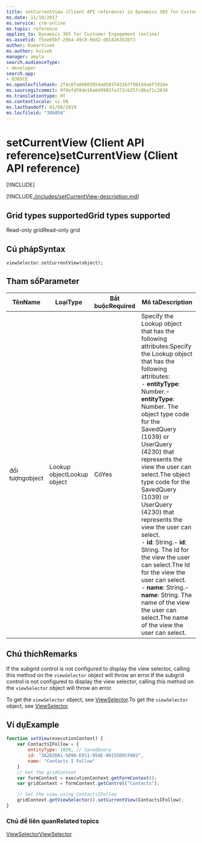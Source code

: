 ```yaml
---
title: setCurrentView (Client API reference) in Dynamics 365 for Customer Engagement| MicrosoftDocs
ms.date: 11/10/2017
ms.service: crm-online
ms.topic: reference
applies_to: Dynamics 365 for Customer Engagement (online)
ms.assetid: f5ee65bf-2964-49c9-9dd2-d81416353bf3
author: KumarVivek
ms.author: kvivek
manager: amyla
search.audienceType:
- developer
search.app:
- D365CE
ms.openlocfilehash: 2f4c8fa86003954a0583743367f901d4a6f7d24e
ms.sourcegitcommit: 9f0efd59de16a6d9902fa372cb25fc0baf1c2838
ms.translationtype: HT
ms.contentlocale: vi-VN
ms.lasthandoff: 01/08/2019
ms.locfileid: "386054"
---
```

# <a name="setcurrentview-client-api-reference"></a><span data-ttu-id="d93c8-102">setCurrentView (Client API reference)</span><span class="sxs-lookup"><span data-stu-id="d93c8-102">setCurrentView (Client API reference)</span></span>

[!INCLUDE[](../../../../../includes/cc_applies_to_update_9_0_0.md)]

[!INCLUDE[./includes/setCurrentView-description.md](./includes/setCurrentView-description.md)]

## <a name="grid-types-supported"></a><span data-ttu-id="d93c8-103">Grid types supported</span><span class="sxs-lookup"><span data-stu-id="d93c8-103">Grid types supported</span></span>

<span data-ttu-id="d93c8-104">Read-only grid</span><span class="sxs-lookup"><span data-stu-id="d93c8-104">Read-only grid</span></span>

## <a name="syntax"></a><span data-ttu-id="d93c8-105">Cú pháp</span><span class="sxs-lookup"><span data-stu-id="d93c8-105">Syntax</span></span>

`viewSelector.setCurrentView(object);`

## <a name="parameter"></a><span data-ttu-id="d93c8-106">Tham số</span><span class="sxs-lookup"><span data-stu-id="d93c8-106">Parameter</span></span>

|<span data-ttu-id="d93c8-107">Tên</span><span class="sxs-lookup"><span data-stu-id="d93c8-107">Name</span></span>|<span data-ttu-id="d93c8-108">Loại</span><span class="sxs-lookup"><span data-stu-id="d93c8-108">Type</span></span>|<span data-ttu-id="d93c8-109">Bắt buộc</span><span class="sxs-lookup"><span data-stu-id="d93c8-109">Required</span></span>|<span data-ttu-id="d93c8-110">Mô tả</span><span class="sxs-lookup"><span data-stu-id="d93c8-110">Description</span></span>|
|--|--|--|--|
|<span data-ttu-id="d93c8-111">đối tượng</span><span class="sxs-lookup"><span data-stu-id="d93c8-111">object</span></span>|<span data-ttu-id="d93c8-112">Lookup object</span><span class="sxs-lookup"><span data-stu-id="d93c8-112">Lookup object</span></span>|<span data-ttu-id="d93c8-113">Có</span><span class="sxs-lookup"><span data-stu-id="d93c8-113">Yes</span></span>|<span data-ttu-id="d93c8-114">Specify the Lookup object that has the following attributes:</span><span class="sxs-lookup"><span data-stu-id="d93c8-114">Specify the Lookup object that has the following attributes:</span></span><br/><span data-ttu-id="d93c8-115">- **entityType**: Number.</span><span class="sxs-lookup"><span data-stu-id="d93c8-115">- **entityType**: Number.</span></span> <span data-ttu-id="d93c8-116">The object type code for the SavedQuery (1039) or UserQuery (4230) that represents the view the user can select.</span><span class="sxs-lookup"><span data-stu-id="d93c8-116">The object type code for the SavedQuery (1039) or UserQuery (4230) that represents the view the user can select.</span></span><br/><span data-ttu-id="d93c8-117">- **id**: String.</span><span class="sxs-lookup"><span data-stu-id="d93c8-117">- **id**: String.</span></span> <span data-ttu-id="d93c8-118">The Id for the view the user can select.</span><span class="sxs-lookup"><span data-stu-id="d93c8-118">The Id for the view the user can select.</span></span><br/><span data-ttu-id="d93c8-119">- **name**: String.</span><span class="sxs-lookup"><span data-stu-id="d93c8-119">- **name**: String.</span></span> <span data-ttu-id="d93c8-120">The name of the view the user can select.</span><span class="sxs-lookup"><span data-stu-id="d93c8-120">The name of the view the user can select.</span></span>|

## <a name="remarks"></a><span data-ttu-id="d93c8-121">Chú thích</span><span class="sxs-lookup"><span data-stu-id="d93c8-121">Remarks</span></span>

<span data-ttu-id="d93c8-122">If the subgrid control is not configured to display the view selector, calling this method on the `viewSelector` object will throw an error.</span><span class="sxs-lookup"><span data-stu-id="d93c8-122">If the subgrid control is not configured to display the view selector, calling this method on the `viewSelector` object will throw an error.</span></span>

<span data-ttu-id="d93c8-123">To get the `viewSelector` object, see [ViewSelector](../viewselector.md).</span><span class="sxs-lookup"><span data-stu-id="d93c8-123">To get the `viewSelector` object, see [ViewSelector](../viewselector.md).</span></span>

## <a name="example"></a><span data-ttu-id="d93c8-124">Ví dụ</span><span class="sxs-lookup"><span data-stu-id="d93c8-124">Example</span></span>

```JavaScript
function setView(executionContext) {
    var ContactsIFollow = {
        entityType: 1039, // SavedQuery
        id: "3A282DA1-5D90-E011-95AE-00155D9CFA02",
        name: "Contacts I Follow"
    }
    // Get the gridContext
    var formContext = executionContext.getFormContext();
    var gridContext = formContext.getControl("Contacts");

    // Set the view using ContactsIFollow
    gridContext.getViewSelector().setCurrentView(ContactsIFollow);
}
```

### <a name="related-topics"></a><span data-ttu-id="d93c8-125">Chủ đề liên quan</span><span class="sxs-lookup"><span data-stu-id="d93c8-125">Related topics</span></span>

[<span data-ttu-id="d93c8-126">ViewSelector</span><span class="sxs-lookup"><span data-stu-id="d93c8-126">ViewSelector</span></span>](../viewselector.md)




